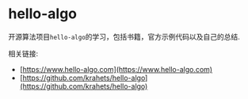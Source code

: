 # hello-algo

开源算法项目`hello-algo`的学习，包括书籍，官方示例代码以及自己的总结.

相关链接:

- [https://www.hello-algo.com](https://www.hello-algo.com)
- [https://github.com/krahets/hello-algo](https://github.com/krahets/hello-algo)

